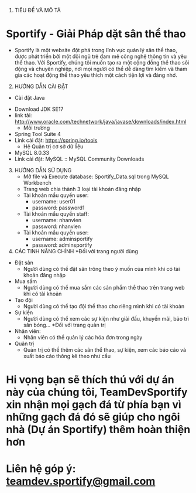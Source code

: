 1. TIÊU ĐỂ VÀ MÔ TẢ
# Sportify - Giải Pháp dặt sân thể thao
- Sportify là một website đột phá trong lĩnh vực quản lý sân thể thao, được phát triển bởi một đội ngũ trẻ đam mê công nghệ thông tin và yêu thể thao. Với Sportify, chúng tôi muốn tạo ra một cộng đồng thể thao sôi động và chuyên nghiệp, nơi mọi người có thể dễ dàng tìm kiếm và tham gia các hoạt động thể thao yêu thích một cách tiện lợi và đáng nhớ.
2. HƯỚNG DẪN CÀI ĐẶT
  * Cài đặt Java
- Download JDK SE17
- link tải: http://www.oracle.com/technetwork/java/javase/downloads/index.html
  * Môi trường
- Spring Tool Suite 4
- Link cài đặt: https://spring.io/tools
  * Hệ Quản trị cơ sở dữ liệu
- MySQL 8.0.33
- Link cài đặt: MySQL :: MySQL Community Downloads
3. HƯỚNG DẪN SỬ DỤNG
    - Mở file và Execute database: Sportify_Data.sql trong MySQL Workbench
    - Trang web chia thành 3 loại tài khoản đăng nhập
    - Tài khoản mẩu quyền user:
      + username: user01
      + password: password1
    - Tài khoản mẩu quyền staff:
      + username: nhanvien
      + password: nhanvien
    - Tài khoản mẩu quyền user:
      + username: adminsportify
      + password: adminsportify
 4. CÁC TINH NĂNG CHÍNH
*Đối với trang người dùng
   - Đặt sân
     + Người dùng có thề đặt sân trông theo ý muốn của mình khi có tài khoản đăng nhập
   - Mua sắm
     + Người dùng có thể mua sắm các sản phẩm thể thao trên trang web khi có tài khoản
   - Tạo đội
     + Người dùng có thể tạo đội thể thao cho riêng mình khi có tài khoản
   - Sự kiện
     + Người dùng có thể xem các sự kiện như giải đấu, khuyến mãi, bảo trì sân bóng...
*Đối với trang quản trị
  - Nhân viên:
     + Nhân viên có thể quản lý các hóa đơn trong ngày
  - Quản trị
     + Quản trị có thế thêm các sân thể thao, sự kiện, xem các báo cáo và xuất báo cáo thông kê theo như cầu

# Hi vọng bạn sẽ thích thú với dự án này của chúng tôi, TeamDevSportify xin nhận mọi gạch đá từ phía bạn vì những gạch đá đó sẽ giúp cho ngôi nhà (Dự án Sportify) thêm hoàn thiện hơn
# Liên hệ góp ý: teamdev.sportify@gmail.com


